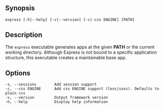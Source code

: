 
## Synopsis

    express [-h|--help] [-v|--version] [-c|-css ENGINE] [PATH]

## Description

The `express` executable generates apps at the given **PATH** or the 
current working directory. Although Express is not bound to a specific
application structure, this executable creates a maintainable base app.

## Options

    -s, --sessions        Add session support
    -c, --css ENGINE      Add css ENGINE support (less|sass). Defaults to plain css
    -v, --version         Output framework version
    -h, --help            Display help information

